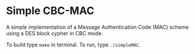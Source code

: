 # Simple CBC-MAC
A simple implementation of a Message Authentication Code (MAC) scheme using a DES block cypher in CBC mode.

To build type `make` in terminal.
To run, type `./simpleMAC`.
